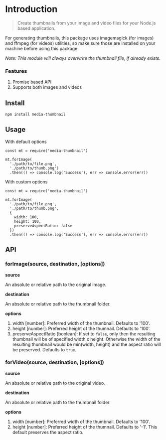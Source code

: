 # Introduction
> Create thumbnails from your image and video files for your Node.js based application.

For generating thumbnails, this package uses imagemagick (for images) and ffmpeg (for videos) utilities, so make sure those are installed on your machine before using this package.

_Note: This module will always overwrite the thumbnail file, if already exists._

### Features
1. Promise based API
2. Supports both images and videos

## Install
```
npm install media-thumbnail
```

## Usage
With default options
```
const mt = require('media-thumbnail')

mt.forImage(
  './path/to/file.png',
  './path/to/thumb.png')
  .then(() => console.log('Success'), err => console.error(err))
```

With custom options
```
const mt = require('media-thumbnail')

mt.forImage(
  './path/to/file.png',
  './path/to/thumb.png',
  {
    width: 100,
    height: 100,
    preserveAspectRatio: false
  })
  .then(() => console.log('Success'), err => console.error(err))
```

## API

### forImage(source, destination, [options])
__source__

An absolute or relative path to the original image.

__destination__

An absolute or relative path to the thumbnail folder.

__options__
1. width [number]: Preferred width of the thumbnail. Defaults to '100'.
2. height [number]: Preferred height of the thumnail. Defaults to '100'.
3. preserveAspectRatio [boolean]: If set to `false`, only then the resulting thumbnail will be of specified width x height. Otherwise the width of the resulting thumbnail would be min(width, height) and the aspect ratio will be preserved. Defaults to `true`.

### forVideo(source, destination, [options])
__source__

An absolute or relative path to the original video.

__destination__

An absolute or relative path to the thumbnail folder.

__options__
1. width [number]: Preferred width of the thumbnail. Defaults to '100'.
2. height [number]: Preferred height of the thumnail. Defaults to '-1'. This default preserves the aspect ratio.





